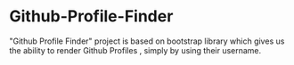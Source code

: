# Github-Profile-Finder
"Github Profile Finder" project is based on bootstrap library which gives us the ability to render Github Profiles , simply by using their username.
